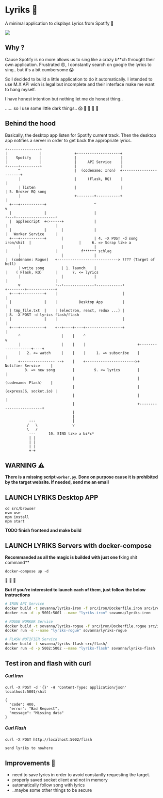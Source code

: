 # Lyriks :musical_note:

A minimal application to displays Lyrics from Spotify :star2:

![](https://cloud.githubusercontent.com/assets/811759/20074826/24012500-a532-11e6-8e60-80df1f5cd532.png)

## Why ?

Cause Spotify is no more allows us to sing like a crazy b**ch throught their own application.
Frustrated :disappointed:, I constantly search on google the lyrics to sing.. but it's a bit cumbersome :scream:

So I decided to build a little application to do it automatically.
I intended to use M.X API wich is legal but incomplete and their interface make me want to hang myself.

I have honest intention but nothing let me do honest thing..

...... so I use some little dark things.. :scream: :police_car: :police_car: :police_car: :police_car:

## Behind the hood

Basically, the desktop app listen for Spotify current track. Then the desktop app notifies a server in order to get back the appropriate lyrics.

```
+---------------+
|               |               +--------------------+
|    Spotify    |               |                    |
|               |               |     API Service    |
+-----+---------+               |                    |
      ^                         |  (codename: Iron)  +-----------------------+
      |                         |     (Flask, RQ)    |                       |
      | listen                  |                    |                       | 5. Broker RQ song
      |                         +--------+-----------+                       |
  +---+-----------+                      ^                                   v
  |               |                      |                               +---+------------------+
  |  applescript  +<------+              |                               |                      |
  |               |       |              |                               |   Worker Service     |
  +---+-----------+       |              | 4. -X POST -d song iron/shit  |                      |     6. => Scrap like a
      |                   |              |                               |                      |           f****** schlag
      |                   |              |                               |  (codename: Rogue)   +----------------------------> ???? (Target of hell)
      | write song        | 1. launch    |                               |    ( Flask, RQ)      |       7. <= lyrics
      |                   |              |                               |                      |
      v                +--+--------------+------------+                  +--------+-------------+
  +---+-----------+    |                              |                           |
  |               |    |          Desktop App         |                           |
  | tmp_file.txt  |    | (electron, react, redux ...) |                           | 8. -X POST -d lyrics flash/flash
  |               |    |                              |                           |
  +---+-----------+    +--+----+----+-----------------+                           |
      ^                   |    |    ^                                             v
      |                   |    |    |                        +--------------------+----+
      |   2. <= watch     |    |    |     1. => subscribe    |                         |
      +---------------- --+    |    +----------------------->+    Notifier Service     |
         3. => new song        |         9. <= lyrics        |                         |
                               |                             |    (codename: Flash)    |
                               |                             |  (expressJS, socket.io) |
                               |                             |                         |
                               |                             +-------------------------+
                               |
                               |
           ---                 |
          /   \                v
          \   /
           ---      10. SING like a bi*c*
           | |
           | |
           | |
           +-+
```

## WARNING :warning:

**There is a missing script `worker.py`. Done on purpose cause it is prohibited by the target website. If needed, send me an email**

## LAUNCH LYRIKS Desktop APP

```
cd src/browser
nvm use
npm install
npm start
```

**TODO finish frontend and make build**

## LAUNCH LYRIKS Servers with docker-compose

**Recommanded as all the magic is builded with just one f**king shit command**

```
docker-compose up -d
```

:clap: :clap: :clap:

**But if you're interested to launch each of them, just follow the below instructions**

```bash
# IRON API Service
docker build -t sovanna/lyriks-iron -f src/iron/Dockerfile.iron src/iron/
docker run -d -p 5001:5001 --name "lyriks-iron" sovanna/lyriks-iron

# ROGUE WORKER Service
docker build -t sovanna/lyriks-rogue -f src/iron/Dockerfile.rogue src/iron/
docker run -d --name "lyriks-rogue" sovanna/lyriks-rogue

# FLASH NOTIFIER Service
docker build -t sovanna/lyriks-flash src/flash/
docker run -d -p 5002:5002 --name "lyriks-flash" sovanna/lyriks-flash
```

## Test iron and flash with curl

##### Curl Iron

`curl -X POST -d '{}' -H 'Content-Type: application/json' localhost:5001/shit`

```
{
  "code": 400,
  "error": "Bad Request",
  "message": "Missing data"
}
```

##### Curl Flash

`curl -X POST http://localhost:5002/flash`


```
send lyriks to nowhere
```

## Improvements :car:

* need to save lyrics in order to avoid constantly requesting the target.
* properly saved socket client and not in memory
* automatically follow song with lyrics
* ..maybe some other things to be secure